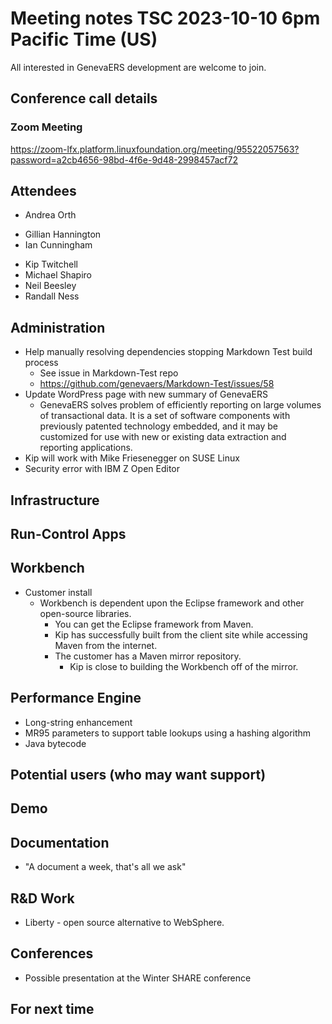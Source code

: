 # Meeting notes TSC 2023-10-10 6pm Pacific Time (US)
All interested in GenevaERS development are welcome to join.
## Conference call details
### Zoom Meeting
https://zoom-lfx.platform.linuxfoundation.org/meeting/95522057563?password=a2cb4656-98bd-4f6e-9d48-2998457acf72
## Attendees 
- Andrea Orth
<!-- - Bob McCormack -->
<!-- - Eugene Morrow -->
- Gillian Hannington
- Ian Cunningham
<!-- - Jeff Horner --> 
- Kip Twitchell 
- Michael Shapiro
- Neil Beesley 
- Randall Ness
## Administration
- Help manually resolving dependencies stopping Markdown Test build process
  - See issue in Markdown-Test repo  
  - https://github.com/genevaers/Markdown-Test/issues/58
- Update WordPress page with new summary of GenevaERS
  - GenevaERS solves problem of efficiently reporting on large volumes of transactional data. It is a set of software components with previously patented technology embedded, and it may be customized for use with new or existing data extraction and reporting applications.
- Kip will work with Mike Friesenegger on SUSE Linux
- Security error with IBM Z Open Editor 
## Infrastructure
## Run-Control Apps
## Workbench
- Customer install
  - Workbench is dependent upon the Eclipse framework and other open-source libraries.
    - You can get the Eclipse framework from Maven. 
    - Kip has successfully built from the client site while accessing Maven from the internet. 
    - The customer has a Maven mirror repository. 
      - Kip is close to building the Workbench off of the mirror. 
## Performance Engine
- Long-string enhancement 
- MR95 parameters to support table lookups using a hashing algorithm  
- Java bytecode 
## Potential users (who may want support)
## Demo
## Documentation
- "A document a week, that's all we ask" 
## R&D Work
- Liberty - open source alternative to WebSphere.
## Conferences 
- Possible presentation at the Winter SHARE conference 
## For next time 
